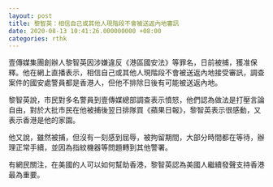 ```yaml
---
layout: post
title: 黎智英：相信自己或其他人現階段不會被送返內地審訊
date: 2020-08-13 10:41:26.000000000 +08:00
categories: rthk
---
```


壹傳媒集團創辦人黎智英因涉嫌違反《港區國安法》等罪名，日前被捕，獲准保釋。他在網上直播表示，相信自己或其他人現階段不會被送返內地接受審訊，調查案件的國安處警員都是香港人，但他不排除日後有可能被送返內地。

黎智英說，市民對多名警員到壹傳媒總部調查表示憤怒，他們認為做法是打壓言論自由，對於大批市民在他被捕後翌日排隊買《蘋果日報》，黎智英表示很感動，又表示香港是他的家園。

他又說，雖然被捕，但沒有一刻感到屈辱，被拘留期間，大部分時間都在等待，辦理正常手續，並因為指紋機器等問題轉到其他警署。

有網民關注，在美國的人可以如何幫助香港，黎智英認為美國人繼續發聲支持香港最為重要。

